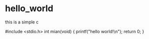 # hello_world
this is a simple c

#include <stdio.h>
int mian(void)
{
  printf("hello world!\n");
   return 0;
}
